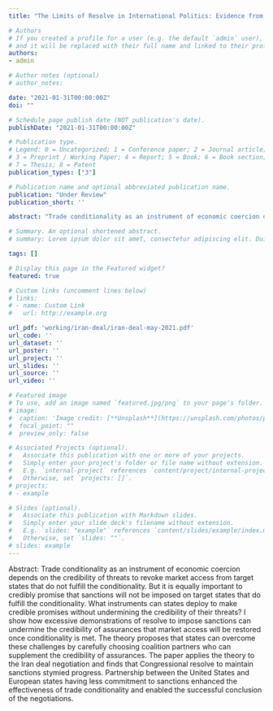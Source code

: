 ```yaml
---
title: "The Limits of Resolve in International Politics: Evidence from the Iran Deal Negotiation"

# Authors
# If you created a profile for a user (e.g. the default `admin` user), write the username (folder name) here 
# and it will be replaced with their full name and linked to their profile.
authors:
- admin

# Author notes (optional)
# author_notes:

date: "2021-01-31T00:00:00Z"
doi: ""

# Schedule page publish date (NOT publication's date).
publishDate: "2021-01-31T00:00:00Z"

# Publication type.
# Legend: 0 = Uncategorized; 1 = Conference paper; 2 = Journal article;
# 3 = Preprint / Working Paper; 4 = Report; 5 = Book; 6 = Book section;
# 7 = Thesis; 8 = Patent
publication_types: ["3"]

# Publication name and optional abbreviated publication name.
publication: "Under Review"
publication_short: ''

abstract: "Trade conditionality as an instrument of economic coercion depends on the credibility of threats to revoke market access from target states that do not fulfill the conditionality. But it is equally important to credibly promise that sanctions will not be imposed on target states that do fulfill the conditionality. What instruments can states deploy to make credible promises without undermining the credibility of their threats? I show how excessive demonstrations of resolve to impose sanctions can undermine the credibility of assurances that market access will be restored once conditionality is met. The theory proposes that states can overcome these challenges by carefully choosing coalition partners who can supplement the credibility of assurances. The paper applies the theory to the Iran deal negotiation and finds that Congressional resolve to maintain sanctions stymied progress. Partnership between the United States and European states having less commitment to sanctions enhanced the effectiveness of trade conditionality and enabled the successful conclusion of the negotiations."

# Summary. An optional shortened abstract.
# summary: Lorem ipsum dolor sit amet, consectetur adipiscing elit. Duis posuere tellus ac convallis placerat. Proin tincidunt magna sed ex sollicitudin condimentum.

tags: []

# Display this page in the Featured widget?
featured: true

# Custom links (uncomment lines below)
# links:
# - name: Custom Link
#   url: http://example.org

url_pdf: 'working/iran-deal/iran-deal-may-2021.pdf'
url_code: ''
url_dataset: ''
url_poster: ''
url_project: ''
url_slides: ''
url_source: ''
url_video: ''

# Featured image
# To use, add an image named `featured.jpg/png` to your page's folder. 
# image:
#  caption: 'Image credit: [**Unsplash**](https://unsplash.com/photos/pLCdAaMFLTE)'
#  focal_point: ""
#  preview_only: false

# Associated Projects (optional).
#   Associate this publication with one or more of your projects.
#   Simply enter your project's folder or file name without extension.
#   E.g. `internal-project` references `content/project/internal-project/index.md`.
#   Otherwise, set `projects: []`.
# projects:
# - example

# Slides (optional).
#   Associate this publication with Markdown slides.
#   Simply enter your slide deck's filename without extension.
#   E.g. `slides: "example"` references `content/slides/example/index.md`.
#   Otherwise, set `slides: ""`.
# slides: example
---
```


Abstract: Trade conditionality as an instrument of economic coercion depends on the credibility of threats to revoke market access from target states that do not fulfill the conditionality. But it is equally important to credibly promise that sanctions will not be imposed on target states that do fulfill the conditionality. What instruments can states deploy to make credible promises without undermining the credibility of their threats? I show how excessive demonstrations of resolve to impose sanctions can undermine the credibility of assurances that market access will be restored once conditionality is met. The theory proposes that states can overcome these challenges by carefully choosing coalition partners who can supplement the credibility of assurances. The paper applies the theory to the Iran deal negotiation and finds that Congressional resolve to maintain sanctions stymied progress. Partnership between the United States and European states having less commitment to sanctions enhanced the effectiveness of trade conditionality and enabled the successful conclusion of the negotiations.
